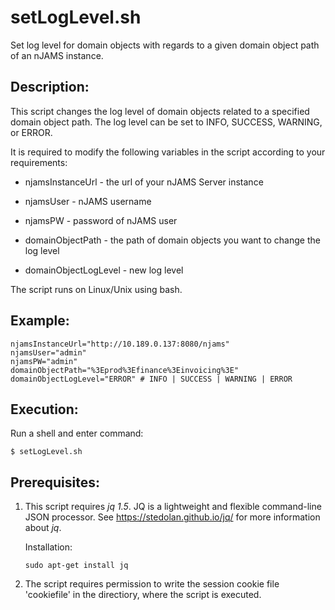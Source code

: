 # setLogLevel.sh
Set log level for domain objects with regards to a given domain object path of an nJAMS instance.

## Description:

This script changes the log level of domain objects related to a specified domain object path. The log level can be set to INFO, SUCCESS, WARNING, or ERROR.

It is required to modify the following variables in the script according to your requirements:

* njamsInstanceUrl - the url of your nJAMS Server instance

* njamsUser - nJAMS username

* njamsPW - password of nJAMS user

* domainObjectPath - the path of domain objects you want to change the log level

* domainObjectLogLevel - new log level

The script runs on Linux/Unix using bash.

## Example:

```
njamsInstanceUrl="http://10.189.0.137:8080/njams"
njamsUser="admin"
njamsPW="admin"
domainObjectPath="%3Eprod%3Efinance%3Einvoicing%3E"
domainObjectLogLevel="ERROR" # INFO | SUCCESS | WARNING | ERROR
```

## Execution:

Run a shell and enter command:

```
$ setLogLevel.sh
```

## Prerequisites:

1.  This script requires *jq 1.5*. JQ is a lightweight and flexible command-line JSON processor. See https://stedolan.github.io/jq/ for more information about *jq*.

    Installation: 
  
    ```
    sudo apt-get install jq
    ```

2.  The script requires permission to write the session cookie file 'cookiefile' in the directiory, where the script is executed. 
